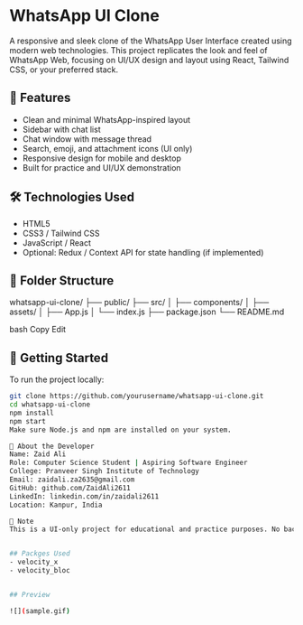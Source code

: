 # WhatsApp UI Clone

A responsive and sleek clone of the WhatsApp User Interface created using modern web technologies. This project replicates the look and feel of WhatsApp Web, focusing on UI/UX design and layout using React, Tailwind CSS, or your preferred stack.

## 🚀 Features

- Clean and minimal WhatsApp-inspired layout
- Sidebar with chat list
- Chat window with message thread
- Search, emoji, and attachment icons (UI only)
- Responsive design for mobile and desktop
- Built for practice and UI/UX demonstration

## 🛠️ Technologies Used

- HTML5
- CSS3 / Tailwind CSS
- JavaScript / React
- Optional: Redux / Context API for state handling (if implemented)

## 📁 Folder Structure

whatsapp-ui-clone/
├── public/
├── src/
│ ├── components/
│ ├── assets/
│ ├── App.js
│ └── index.js
├── package.json
└── README.md

bash
Copy
Edit

## 📌 Getting Started

To run the project locally:

```bash
git clone https://github.com/yourusername/whatsapp-ui-clone.git
cd whatsapp-ui-clone
npm install
npm start
Make sure Node.js and npm are installed on your system.

💼 About the Developer
Name: Zaid Ali
Role: Computer Science Student | Aspiring Software Engineer
College: Pranveer Singh Institute of Technology
Email: zaidali.za2635@gmail.com
GitHub: github.com/ZaidAli2611
LinkedIn: linkedin.com/in/zaidali2611
Location: Kanpur, India

📣 Note
This is a UI-only project for educational and practice purposes. No backend or real-time chat features are included. Feel free to fork and modify for your own learning or design experiments.


## Packges Used
- velocity_x
- velocity_bloc


## Preview

![](sample.gif)
